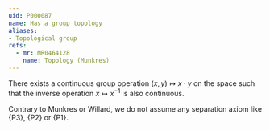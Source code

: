 ```yaml
---
uid: P000087
name: Has a group topology
aliases:
- Topological group
refs:
  - mr: MR0464128
    name: Topology (Munkres)
---
```


There exists a continuous group operation $(x,y)\mapsto x\cdot y$ on the space such that
the inverse operation $x\mapsto x^{-1}$ is also continuous.

Contrary to Munkres or Willard, we do not assume any separation axiom like {P3}, {P2} or {P1}.
